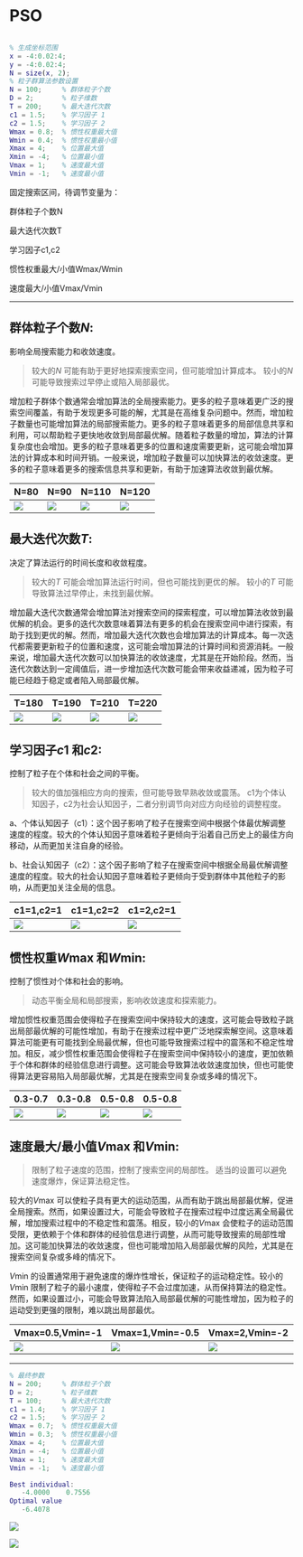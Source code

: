 # PSO

```matlab

% 生成坐标范围
x = -4:0.02:4;
y = -4:0.02:4;
N = size(x, 2);
% 粒子群算法参数设置
N = 100;     % 群体粒子个数
D = 2;       % 粒子维数
T = 200;     % 最大迭代次数
c1 = 1.5;    % 学习因子 1
c2 = 1.5;    % 学习因子 2
Wmax = 0.8;  % 惯性权重最大值
Wmin = 0.4;  % 惯性权重最小值
Xmax = 4;    % 位置最大值
Xmin = -4;   % 位置最小值
Vmax = 1;    % 速度最大值
Vmin = -1;   % 速度最小值
```

固定搜索区间，待调节变量为：

群体粒子个数N

最大迭代次数T

学习因子c1,c2

惯性权重最大/小值Wmax/Wmin

速度最大/小值Vmax/Vmin

---

## 群体粒子个数*N*:

影响全局搜索能力和收敛速度。

> 较大的*N* 可能有助于更好地探索搜索空间，但可能增加计算成本。
> 较小的*N* 可能导致搜索过早停止或陷入局部最优。

增加粒子群体个数通常会增加算法的全局搜索能力。更多的粒子意味着更广泛的搜索空间覆盖，有助于发现更多可能的解，尤其是在高维复杂问题中。然而，增加粒子数量也可能增加算法的局部搜索能力。更多的粒子意味着更多的局部信息共享和利用，可以帮助粒子更快地收敛到局部最优解。随着粒子数量的增加，算法的计算复杂度也会增加。更多的粒子意味着更多的位置和速度需要更新，这可能会增加算法的计算成本和时间开销。一般来说，增加粒子数量可以加快算法的收敛速度。更多的粒子意味着更多的搜索信息共享和更新，有助于加速算法收敛到最优解。

| N=80                 | N=90                 | N=110                 | N=120                 |
| -------------------- | -------------------- | --------------------- | --------------------- |
| ![](assets/N/80.png) | ![](assets/N/90.png) | ![](assets/N/110.png) | ![](assets/N/120.png) |



## 最大迭代次数*T*:

决定了算法运行的时间长度和收敛程度。

> 较大的*T* 可能会增加算法运行时间，但也可能找到更优的解。
> 较小的*T* 可能导致算法过早停止，未找到最优解。

增加最大迭代次数通常会增加算法对搜索空间的探索程度，可以增加算法收敛到最优解的机会。更多的迭代次数意味着算法有更多的机会在搜索空间中进行探索，有助于找到更优的解。然而，增加最大迭代次数也会增加算法的计算成本。每一次迭代都需要更新粒子的位置和速度，这可能会增加算法的计算时间和资源消耗。一般来说，增加最大迭代次数可以加快算法的收敛速度，尤其是在开始阶段。然而，当迭代次数达到一定阈值后，进一步增加迭代次数可能会带来收益递减，因为粒子可能已经趋于稳定或者陷入局部最优解。

| T=180                 | T=190                 | T=210                 | T=220                 |
| --------------------- | --------------------- | --------------------- | --------------------- |
| ![](assets/T/180.svg) | ![](assets/T/190.svg) | ![](assets/T/210.svg) | ![](assets/T/220.svg) |



## 学习因子*c*1 和*c*2:

控制了粒子在个体和社会之间的平衡。

> 较大的值加强相应方向的搜索，但可能导致早熟收敛或震荡。
> c1为个体认知因子，c2为社会认知因子，二者分别调节向对应方向经验的调整程度。

a、个体认知因子（c1）：这个因子影响了粒子在搜索空间中根据个体最优解调整速度的程度。较大的个体认知因子意味着粒子更倾向于沿着自己历史上的最佳方向移动，从而更加关注自身的经验。

b、社会认知因子（c2）：这个因子影响了粒子在搜索空间中根据全局最优解调整速度的程度。较大的社会认知因子意味着粒子更倾向于受到群体中其他粒子的影响，从而更加关注全局的信息。

| c1=1,c2=1             | c1=1,c2=2             | c1=2,c2=1             |
| --------------------- | --------------------- | --------------------- |
| ![](assets/C/1_1.png) | ![](assets/C/1_2.png) | ![](assets/C/2_1.png) |



## 惯性权重*W*max 和*W*min:

控制了惯性对个体和社会的影响。

> 动态平衡全局和局部搜索，影响收敛速度和探索能力。

增加惯性权重范围会使得粒子在搜索空间中保持较大的速度，这可能会导致粒子跳出局部最优解的可能性增加，有助于在搜索过程中更广泛地探索解空间。这意味着算法可能更有可能找到全局最优解，但也可能导致搜索过程中的震荡和不稳定性增加。相反，减少惯性权重范围会使得粒子在搜索空间中保持较小的速度，更加依赖于个体和群体的经验信息进行调整。这可能会导致算法收敛速度加快，但也可能使得算法更容易陷入局部最优解，尤其是在搜索空间复杂或多峰的情况下。

| 0.3-0.7               | 0.3-0.8               | 0.5-0.8               | 0.5-0.8               |
| --------------------- | --------------------- | --------------------- | --------------------- |
| ![](assets/W/7_3.png) | ![](assets/W/8_3.png) | ![](assets/W/8_5.png) | ![](assets/W/9_5.png) |



## 速度最大/最小值*V*max 和*V*min:

> 限制了粒子速度的范围，控制了搜索空间的局部性。
> 适当的设置可以避免速度爆炸，保证算法稳定性。

较大的*V*max 可以使粒子具有更大的运动范围，从而有助于跳出局部最优解，促进全局搜索。然而，如果设置过大，可能会导致粒子在搜索过程中过度远离全局最优解，增加搜索过程中的不稳定性和震荡。相反，较小的*V*max 会使粒子的运动范围受限，更依赖于个体和群体的经验信息进行调整，从而可能导致搜索的局部性增加。这可能加快算法的收敛速度，但也可能增加陷入局部最优解的风险，尤其是在搜索空间复杂或多峰的情况下。

*V*min 的设置通常用于避免速度的爆炸性增长，保证粒子的运动稳定性。较小的*V*min 限制了粒子的最小速度，使得粒子不会过度加速，从而保持算法的稳定性。然而，如果设置过小，可能会导致算法陷入局部最优解的可能性增加，因为粒子的运动受到更强的限制，难以跳出局部最优。

| Vmax=0.5,Vmin=-1       | Vmax=1,Vmin=-0.5       | Vmax=2,Vmin=-2          |      |
| ---------------------- | ---------------------- | ----------------------- | ---- |
| ![](assets/V/5_10.svg) | ![](assets/V/10_5.svg) | ![](assets/V/20_20.svg) |      |



---

```matlab
% 最终参数
N = 200;     % 群体粒子个数
D = 2;       % 粒子维数
T = 100;     % 最大迭代次数
c1 = 1.4;    % 学习因子 1
c2 = 1.5;    % 学习因子 2
Wmax = 0.7;  % 惯性权重最大值
Wmin = 0.3;  % 惯性权重最小值
Xmax = 4;    % 位置最大值
Xmin = -4;   % 位置最小值
Vmax = 1;    % 速度最大值
Vmin = -1;   % 速度最小值

Best individual:
   -4.0000    0.7556
Optimal value
   -6.4078
```

![](assets/function.svg)

![](assets/FEC.svg)